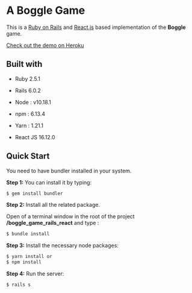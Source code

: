 # A Boggle Game

This is a [Ruby on Rails](https://rubyonrails.org/) and [React.js](https://reactjs.org/) based implementation of the **Boggle** game.



[Check out the demo on Heroku](https://mighty-stream-32546.herokuapp.com/)



## Built with

- Ruby 2.5.1

- Rails 6.0.2

- Node : v10.18.1

- npm : 6.13.4 

- Yarn : 1.21.1

- React JS 16.12.0

  

## Quick Start

You need to have bundler installed in your system.

**Step 1:** You can install it by typing:

```bash
$ gem install bundler
```



**Step 2:** Install all the related package.

Open of a terminal window in the root of the project **/boggle_game_rails_react** and type :

```bash
$ bundle install
```



**Step 3:** Install the necessary node packages:

```bash
$ yarn install or 
$ npm install
```



**Step 4:** Run the server:

```bash
$ rails s
```
